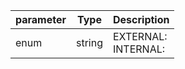 | parameter | Type | Description |
| ----------- | ----------- |----------- |
| enum  |  string  | EXTERNAL: <br/>INTERNAL:    |